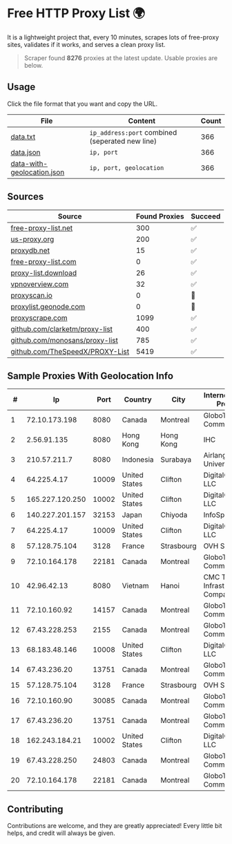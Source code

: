 
# Free HTTP Proxy List 🌍

It is a lightweight project that, every 10 minutes, scrapes lots of free-proxy sites, validates if it works, and serves a clean proxy list.


> Scraper found **8276** proxies at the latest update. Usable proxies are below.

## Usage

Click the file format that you want and copy the URL.


|File|Content|Count|
|----|-------|-----|
|[data.txt](https://raw.githubusercontent.com/themiralay/Proxy-List-World/master/data.txt)|`ip_address:port` combined (seperated new line)|366|
|[data.json](https://raw.githubusercontent.com/themiralay/Proxy-List-World/master/data.json)|`ip, port`|366|
|[data-with-geolocation.json](https://raw.githubusercontent.com/themiralay/Proxy-List-World/master/data-with-geolocation.json)|`ip, port, geolocation`|366|

## Sources

|Source|Found Proxies|Succeed|
|------|-------------|-------|
|[free-proxy-list.net](https://free-proxy-list.net)|300|✅|
|[us-proxy.org](https://www.us-proxy.org)|200|✅|
|[proxydb.net](http://proxydb.net)|15|✅|
|[free-proxy-list.com](https://free-proxy-list.com/?page=&port=&type%5B%5D=http&type%5B%5D=https&up_time=0&search=Search)|0|✅|
|[proxy-list.download](https://www.proxy-list.download/HTTP)|26|✅|
|[vpnoverview.com](https://vpnoverview.com/privacy/anonymous-browsing/free-proxy-servers)|32|✅|
|[proxyscan.io](https://www.proxyscan.io)|0|🚫|
|[proxylist.geonode.com](https://proxylist.geonode.com/api/proxy-list?limit=300&page=1&sort_by=lastChecked&sort_type=desc&protocols=http,https)|0|🚫|
|[proxyscrape.com](https://api.proxyscrape.com/v2/?request=displayproxies&protocol=http&timeout=10000&country=all&ssl=all&anonymity=all)|1099|✅|
|[github.com/clarketm/proxy-list](https://raw.githubusercontent.com/clarketm/proxy-list/master/proxy-list-raw.txt)|400|✅|
|[github.com/monosans/proxy-list](https://raw.githubusercontent.com/monosans/proxy-list/main/proxies/http.txt)|785|✅|
|[github.com/TheSpeedX/PROXY-List](https://raw.githubusercontent.com/TheSpeedX/PROXY-List/master/http.txt)|5419|✅|


## Sample Proxies With Geolocation Info

|#|Ip|Port|Country|City|Internet Service Provider|
|-|--|----|-------|----|-------------------------|
|1|72.10.173.198|8080|Canada|Montreal|GloboTech Communications|
|2|2.56.91.135|8080|Hong Kong|Hong Kong|IHC|
|3|210.57.211.7|8080|Indonesia|Surabaya|Airlangga University|
|4|64.225.4.17|10009|United States|Clifton|DigitalOcean, LLC|
|5|165.227.120.250|10002|United States|Clifton|DigitalOcean, LLC|
|6|140.227.201.157|32153|Japan|Chiyoda|InfoSphere|
|7|64.225.4.17|10009|United States|Clifton|DigitalOcean, LLC|
|8|57.128.75.104|3128|France|Strasbourg|OVH SAS|
|9|72.10.164.178|22181|Canada|Montreal|GloboTech Communications|
|10|42.96.42.13|8080|Vietnam|Hanoi|CMC Telecom Infrastructure Company|
|11|72.10.160.92|14157|Canada|Montreal|GloboTech Communications|
|12|67.43.228.253|2155|Canada|Montreal|GloboTech Communications|
|13|68.183.48.146|10008|United States|Clifton|DigitalOcean, LLC|
|14|67.43.236.20|13751|Canada|Montreal|GloboTech Communications|
|15|57.128.75.104|3128|France|Strasbourg|OVH SAS|
|16|72.10.160.90|30085|Canada|Montreal|GloboTech Communications|
|17|67.43.236.20|13751|Canada|Montreal|GloboTech Communications|
|18|162.243.184.21|10002|United States|Clifton|DigitalOcean, LLC|
|19|67.43.228.250|24803|Canada|Montreal|GloboTech Communications|
|20|72.10.164.178|22181|Canada|Montreal|GloboTech Communications|



## Contributing

Contributions are welcome, and they are greatly appreciated! Every
little bit helps, and credit will always be given.

